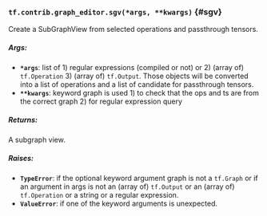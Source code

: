 ### `tf.contrib.graph_editor.sgv(*args, **kwargs)` {#sgv}

Create a SubGraphView from selected operations and passthrough tensors.

##### Args:


*  <b>`*args`</b>: list of 1) regular expressions (compiled or not) or  2) (array of)
    `tf.Operation` 3) (array of) `tf.Output`. Those objects will be converted
    into a list of operations and a list of candidate for passthrough tensors.
*  <b>`**kwargs`</b>: keyword graph is used 1) to check that the ops and ts are from
    the correct graph 2) for regular expression query

##### Returns:

  A subgraph view.

##### Raises:


*  <b>`TypeError`</b>: if the optional keyword argument graph is not a `tf.Graph`
    or if an argument in args is not an (array of) `tf.Output`
    or an (array of) `tf.Operation` or a string or a regular expression.
*  <b>`ValueError`</b>: if one of the keyword arguments is unexpected.


